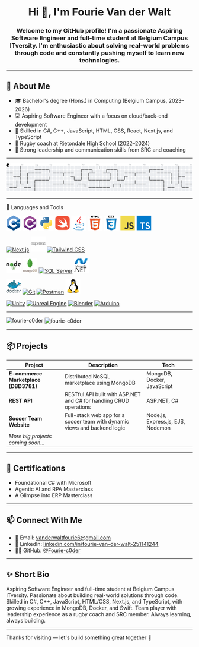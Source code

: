 <h1 align="center">Hi 👋, I'm Fourie Van der Walt</h1>
<h3 align="center">Welcome to my GitHub profile! I'm a passionate Aspiring Software Engineer and full-time student at Belgium Campus ITversity. I'm enthusiastic about solving real-world problems through code and constantly pushing myself to learn new technologies.</h3>

---

## 🚀 About Me

- 🎓 Bachelor's degree (Hons.) in Computing (Belgium Campus, 2023–2026)
- 💻 Aspiring Software Engineer with a focus on cloud/back-end development
- 🧠 Skilled in C#, C++, JavaScript, HTML, CSS, React, Next.js, and TypeScript
- 🏉 Rugby coach at Rietondale High School (2022–2024)
- 🤝 Strong leadership and communication skills from SRC and coaching

---

<picture>
  <source media="(prefers-color-scheme: dark)" srcset="https://raw.githubusercontent.com/Fourie-c0der/Fourie-c0der/output/pacman-contribution-graph-dark.svg">
  <source media="(prefers-color-scheme: light)" srcset="https://raw.githubusercontent.com/Fourie-c0der/Fourie-c0der/output/pacman-contribution-graph.svg">
  <img alt="pacman contribution graph" src="https://raw.githubusercontent.com/Fourie-c0der/Fourie-c0der/output/pacman-contribution-graph.svg">
</picture>

---

🚀 Languages and Tools
<p align="left"> <!-- Programming Languages --> <a href="https://www.w3schools.com/cpp/" target="_blank"><img src="https://raw.githubusercontent.com/devicons/devicon/master/icons/cplusplus/cplusplus-original.svg" alt="C++" width="40" height="40"/></a> <a href="https://www.w3schools.com/cs/" target="_blank"><img src="https://raw.githubusercontent.com/devicons/devicon/master/icons/csharp/csharp-original.svg" alt="C#" width="40" height="40"/></a> <a href="https://www.python.org" target="_blank"><img src="https://raw.githubusercontent.com/devicons/devicon/master/icons/python/python-original.svg" alt="Python" width="40" height="40"/></a> <a href="https://developer.apple.com/swift/" target="_blank"><img src="https://raw.githubusercontent.com/devicons/devicon/master/icons/swift/swift-original.svg" alt="Swift" width="40" height="40"/></a> <a href="https://www.java.com" target="_blank"><img src="https://raw.githubusercontent.com/devicons/devicon/master/icons/java/java-original.svg" alt="Java" width="40" height="40"/></a> <!-- Web Technologies -->
<a href="https://www.w3.org/html/" target="_blank"><img src="https://raw.githubusercontent.com/devicons/devicon/master/icons/html5/html5-original-wordmark.svg" alt="HTML5" width="40" height="40"/></a>
<a href="https://www.w3schools.com/css/" target="_blank"><img src="https://raw.githubusercontent.com/devicons/devicon/master/icons/css3/css3-original-wordmark.svg" alt="CSS3" width="40" height="40"/></a>
<a href="https://developer.mozilla.org/en-US/docs/Web/JavaScript" target="_blank"><img src="https://raw.githubusercontent.com/devicons/devicon/master/icons/javascript/javascript-original.svg" alt="JavaScript" width="40" height="40"/></a>
<a href="https://www.typescriptlang.org/" target="_blank"><img src="https://raw.githubusercontent.com/devicons/devicon/master/icons/typescript/typescript-original.svg" alt="TypeScript" width="40" height="40"/></a>

<!-- Frameworks & Libraries -->
<a href="https://nextjs.org/" target="_blank"><img src="https://cdn.worldvectorlogo.com/logos/nextjs-2.svg" alt="Next.js" width="40" height="40"/></a>
<a href="https://expressjs.com" target="_blank"><img src="https://raw.githubusercontent.com/devicons/devicon/master/icons/express/express-original-wordmark.svg" alt="Express" width="40" height="40"/></a>
<a href="https://tailwindcss.com/" target="_blank"><img src="https://www.vectorlogo.zone/logos/tailwindcss/tailwindcss-icon.svg" alt="Tailwind CSS" width="40" height="40"/></a>

<!-- Backend & Databases -->
<a href="https://nodejs.org" target="_blank"><img src="https://raw.githubusercontent.com/devicons/devicon/master/icons/nodejs/nodejs-original-wordmark.svg" alt="Node.js" width="40" height="40"/></a>
<a href="https://www.mongodb.com/" target="_blank"><img src="https://raw.githubusercontent.com/devicons/devicon/master/icons/mongodb/mongodb-original-wordmark.svg" alt="MongoDB" width="40" height="40"/></a>
<a href="https://www.microsoft.com/en-us/sql-server" target="_blank"><img src="https://www.svgrepo.com/show/303229/microsoft-sql-server-logo.svg" alt="SQL Server" width="40" height="40"/></a>
<a href="https://dotnet.microsoft.com/" target="_blank"><img src="https://raw.githubusercontent.com/devicons/devicon/master/icons/dot-net/dot-net-original-wordmark.svg" alt=".NET" width="40" height="40"/></a>

<!-- DevOps & Tools -->
<a href="https://www.docker.com/" target="_blank"><img src="https://raw.githubusercontent.com/devicons/devicon/master/icons/docker/docker-original-wordmark.svg" alt="Docker" width="40" height="40"/></a>
<a href="https://git-scm.com/" target="_blank"><img src="https://www.vectorlogo.zone/logos/git-scm/git-scm-icon.svg" alt="Git" width="40" height="40"/></a>
<a href="https://postman.com" target="_blank"><img src="https://www.vectorlogo.zone/logos/getpostman/getpostman-icon.svg" alt="Postman" width="40" height="40"/></a>
<a href="https://www.linux.org/" target="_blank"><img src="https://raw.githubusercontent.com/devicons/devicon/master/icons/linux/linux-original.svg" alt="Linux" width="40" height="40"/></a>

<!-- Game & 3D Tools -->
<a href="https://unity.com/" target="_blank"><img src="https://www.vectorlogo.zone/logos/unity3d/unity3d-icon.svg" alt="Unity" width="40" height="40"/></a>
<a href="https://unrealengine.com/" target="_blank"><img src="https://raw.githubusercontent.com/kenangundogan/fontisto/036b7eca71aab1bef8e6a0518f7329f13ed62f6b/icons/svg/brand/unreal-engine.svg" alt="Unreal Engine" width="40" height="40"/></a>
<a href="https://www.blender.org/" target="_blank"><img src="https://download.blender.org/branding/community/blender_community_badge_white.svg" alt="Blender" width="40" height="40"/></a>
<a href="https://www.arduino.cc/" target="_blank"><img src="https://cdn.worldvectorlogo.com/logos/arduino-1.svg" alt="Arduino" width="40" height="40"/></a>

</p>

---

<p><img align="left" src="https://github-readme-stats.vercel.app/api/top-langs?username=fourie-c0der&show_icons=true&locale=en&layout=compact" alt="fourie-c0der" /></p>

<p>&nbsp;<img align="center" src="https://github-readme-stats.vercel.app/api?username=fourie-c0der&show_icons=true&locale=en" alt="fourie-c0der" /></p>

---

## 📦 Projects

| Project | Description | Tech |
|--------|-------------|------|
| **E-commerce Marketplace (DBD3781)** | Distributed NoSQL marketplace using MongoDB | MongoDB, Docker, JavaScript |
| **REST API** | RESTful API built with ASP.NET and C# for handling CRUD operations | ASP.NET, C# |
| **Soccer Team Website** | Full-stack web app for a soccer team with dynamic views and backend logic | Node.js, Express.js, EJS, Nodemon |
| _More big projects coming soon..._ |

---

## 📜 Certifications

- Foundational C# with Microsoft
- Agentic AI and RPA Masterclass
- A Glimpse into ERP Masterclass

---

## 📫 Connect With Me

- 📧 Email: [vanderwaltfourie6@gmail.com](mailto:vanderwaltfourie6@gmail.com)
- 💼 LinkedIn: [linkedin.com/in/fourie-van-der-walt-251141244](https://www.linkedin.com/in/fourie-van-der-walt-251141244)
- 🧑‍💻 GitHub: [@Fourie-c0der](https://github.com/Fourie-c0der)

---

## ✨ Short Bio

Aspiring Software Engineer and full-time student at Belgium Campus ITversity. Passionate about building real-world solutions through code. Skilled in C#, C++, JavaScript, HTML/CSS, Next.js, and TypeScript, with growing experience in MongoDB, Docker, and Swift. Team player with leadership experience as a rugby coach and SRC member. Always learning, always building.

---

Thanks for visiting — let's build something great together 🚀
